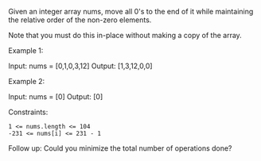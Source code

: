 Given an integer array nums, move all 0's to the end of it while maintaining the relative order of the non-zero elements.

Note that you must do this in-place without making a copy of the array.



Example 1:

Input: nums = [0,1,0,3,12]
Output: [1,3,12,0,0]

Example 2:

Input: nums = [0]
Output: [0]



Constraints:

    1 <= nums.length <= 104
    -231 <= nums[i] <= 231 - 1


Follow up: Could you minimize the total number of operations done?
